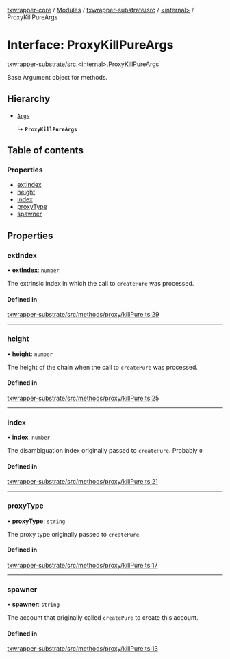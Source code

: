 [txwrapper-core](../README.md) / [Modules](../modules.md) / [txwrapper-substrate/src](../modules/txwrapper_substrate_src.md) / [\<internal\>](../modules/txwrapper_substrate_src._internal_.md) / ProxyKillPureArgs

# Interface: ProxyKillPureArgs

[txwrapper-substrate/src](../modules/txwrapper_substrate_src.md).[\<internal\>](../modules/txwrapper_substrate_src._internal_.md).ProxyKillPureArgs

Base Argument object for methods.

## Hierarchy

- [`Args`](../modules/txwrapper_core_src.md#args)

  ↳ **`ProxyKillPureArgs`**

## Table of contents

### Properties

- [extIndex](txwrapper_substrate_src._internal_.ProxyKillPureArgs.md#extindex)
- [height](txwrapper_substrate_src._internal_.ProxyKillPureArgs.md#height)
- [index](txwrapper_substrate_src._internal_.ProxyKillPureArgs.md#index)
- [proxyType](txwrapper_substrate_src._internal_.ProxyKillPureArgs.md#proxytype)
- [spawner](txwrapper_substrate_src._internal_.ProxyKillPureArgs.md#spawner)

## Properties

### extIndex

• **extIndex**: `number`

The extrinsic index in which the call to `createPure` was processed.

#### Defined in

[txwrapper-substrate/src/methods/proxy/killPure.ts:29](https://github.com/paritytech/txwrapper-core/blob/fe8eeb2/packages/txwrapper-substrate/src/methods/proxy/killPure.ts#L29)

___

### height

• **height**: `number`

The height of the chain when the call to `createPure` was processed.

#### Defined in

[txwrapper-substrate/src/methods/proxy/killPure.ts:25](https://github.com/paritytech/txwrapper-core/blob/fe8eeb2/packages/txwrapper-substrate/src/methods/proxy/killPure.ts#L25)

___

### index

• **index**: `number`

The disambiguation index originally passed to `createPure`. Probably `0`

#### Defined in

[txwrapper-substrate/src/methods/proxy/killPure.ts:21](https://github.com/paritytech/txwrapper-core/blob/fe8eeb2/packages/txwrapper-substrate/src/methods/proxy/killPure.ts#L21)

___

### proxyType

• **proxyType**: `string`

The proxy type originally passed to `createPure`.

#### Defined in

[txwrapper-substrate/src/methods/proxy/killPure.ts:17](https://github.com/paritytech/txwrapper-core/blob/fe8eeb2/packages/txwrapper-substrate/src/methods/proxy/killPure.ts#L17)

___

### spawner

• **spawner**: `string`

The account that originally called `createPure` to create this account.

#### Defined in

[txwrapper-substrate/src/methods/proxy/killPure.ts:13](https://github.com/paritytech/txwrapper-core/blob/fe8eeb2/packages/txwrapper-substrate/src/methods/proxy/killPure.ts#L13)
